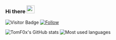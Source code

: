 ### Hi there <img src="https://media.giphy.com/media/hvRJCLFzcasrR4ia7z/giphy.gif" width="25px">
![Visitor Badge](https://visitor-badge.laobi.icu/badge?page_id=pvayssier.pvayssier)
[![Follow](https://img.shields.io/github/followers/pvayssier?label=Follow&style=social)](https://github.com/pvayssier)

![TomF0x's GitHub stats](https://github-readme-stats.vercel.app/api?username=pvayssier&count_private=true&show_icons=true&theme=radical) ![Most used languages](https://github-readme-stats.vercel.app/api/top-langs/?username=pvayssier&theme=radical&count_private=true)
